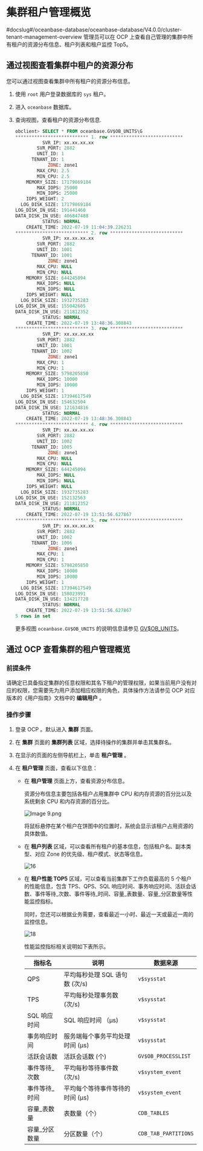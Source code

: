 # 集群租户管理概览
#docslug#/oceanbase-database/oceanbase-database/V4.0.0/cluster-tenant-management-overview
管理员可以在 OCP 上查看自己管理的集群中所有租户的资源分布信息、租户列表和租户监控 Top5。

## 通过视图查看集群中租户的资源分布

您可以通过视图查看集群中所有租户的资源分布信息。

1. 使用 `root` 用户登录数据库的 `sys` 租户。

2. 进入 `oceanbase` 数据库。

3. 查询视图，查看租户的资源分布信息.

      ```sql
      obclient> SELECT * FROM oceanbase.GV$OB_UNITS\G
      *************************** 1. row ***************************
                SVR_IP: xx.xx.xx.xx
              SVR_PORT: 2882
              UNIT_ID: 1
            TENANT_ID: 1
                  ZONE: zone1
              MAX_CPU: 2.5
              MIN_CPU: 2.5
          MEMORY_SIZE: 17179869184
              MAX_IOPS: 25000
              MIN_IOPS: 25000
          IOPS_WEIGHT: 2
        LOG_DISK_SIZE: 17179869184
      LOG_DISK_IN_USE: 191441460
      DATA_DISK_IN_USE: 406847488
                STATUS: NORMAL
          CREATE_TIME: 2022-07-19 11:04:39.226231
      *************************** 2. row ***************************
                SVR_IP: xx.xx.xx.xx
              SVR_PORT: 2882
              UNIT_ID: 1001
            TENANT_ID: 1001
                  ZONE: zone1
              MAX_CPU: NULL
              MIN_CPU: NULL
          MEMORY_SIZE: 644245094
              MAX_IOPS: NULL
              MIN_IOPS: NULL
          IOPS_WEIGHT: NULL
        LOG_DISK_SIZE: 1932735283
      LOG_DISK_IN_USE: 155042605
      DATA_DISK_IN_USE: 211812352
                STATUS: NORMAL
          CREATE_TIME: 2022-07-19 13:48:36.308843
      *************************** 3. row ***************************
                SVR_IP: xx.xx.xx.xx
              SVR_PORT: 2882
              UNIT_ID: 1001
            TENANT_ID: 1002
                  ZONE: zone1
              MAX_CPU: 1
              MIN_CPU: 1
          MEMORY_SIZE: 5798205850
              MAX_IOPS: 10000
              MIN_IOPS: 10000
          IOPS_WEIGHT: 1
        LOG_DISK_SIZE: 17394617549
      LOG_DISK_IN_USE: 154632504
      DATA_DISK_IN_USE: 121634816
                STATUS: NORMAL
          CREATE_TIME: 2022-07-19 13:48:36.308843
      *************************** 4. row ***************************
                SVR_IP: xx.xx.xx.xx
              SVR_PORT: 2882
              UNIT_ID: 1002
            TENANT_ID: 1005
                  ZONE: zone1
              MAX_CPU: NULL
              MIN_CPU: NULL
          MEMORY_SIZE: 644245094
              MAX_IOPS: NULL
              MIN_IOPS: NULL
          IOPS_WEIGHT: NULL
        LOG_DISK_SIZE: 1932735283
      LOG_DISK_IN_USE: 152132563
      DATA_DISK_IN_USE: 211812352
                STATUS: NORMAL
          CREATE_TIME: 2022-07-19 13:51:56.627867
      *************************** 5. row ***************************
                SVR_IP: xx.xx.xx.xx
              SVR_PORT: 2882
              UNIT_ID: 1002
            TENANT_ID: 1006
                  ZONE: zone1
              MAX_CPU: 1
              MIN_CPU: 1
          MEMORY_SIZE: 5798205850
              MAX_IOPS: 10000
              MIN_IOPS: 10000
          IOPS_WEIGHT: 1
        LOG_DISK_SIZE: 17394617549
      LOG_DISK_IN_USE: 158023991
      DATA_DISK_IN_USE: 134217728
                STATUS: NORMAL
          CREATE_TIME: 2022-07-19 13:51:56.627867
      5 rows in set
      ```

     更多视图 `oceanbase.GV$OB_UNITS` 的说明信息请参见 [GV$OB_UNITS](../../13.system-reference/4.system-view-for-mysql/3.performance-view-5/13.gv-ob_units.md)。

## 通过 OCP 查看集群的租户管理概览

### 前提条件

请确定已具备指定集群的任意权限和其名下租户的管理权限，如果当前用户没有对应的权限，您需要先为用户添加相应权限的角色，具体操作方法请参见 OCP 对应版本的《用户指南》文档中的 **编辑用户** 。

### 操作步骤

1. 登录 OCP 。默认进入 **集群** 页面。

2. 在 **集群** 页面的 **集群列表** 区域，选择待操作的集群并单击其集群名。

3. 在显示的页面的左侧导航栏上，单击 **租户管理** 。

4. 在 **租户管理** 页面，查看以下信息：

   * 在 **租户管理** 页面上方，查看资源分布信息。

     资源分布信息主要包括各租户占用集群中 CPU 和内存资源的百分比以及系统剩余 CPU 和内存资源的百分比。

     ![Image 9.png](https://help-static-aliyun-doc.aliyuncs.com/assets/img/zh-CN/4772988061/p199880.png "Image 9.png")

     将鼠标悬停在某个租户在饼图中的位置时，系统会显示该租户占用资源的具体数值。

   * 在 **租户列表** 区域，可以查看所有租户的基本信息，包括租户名、副本类型、对应 Zone 的优先级、租户模式、状态等信息。

     ![16](https://help-static-aliyun-doc.aliyuncs.com/assets/img/zh-CN/4772988061/p200733.png)

   * 在 **租户性能 TOP5** 区域，可以查看当前集群下工作负载最高的 5 个租户的性能信息，包含 TPS、QPS、SQL 响应时间、事务响应时间、活跃会话数、事件等待_次数、事件等待_时间、容量_表数量、容量_分区数量等性能监控指标。

     同时，您还可以根据业务需要，查看最近一小时、最近一天或最近一周的监控信息。

     ![18](https://help-static-aliyun-doc.aliyuncs.com/assets/img/zh-CN/4772988061/p200735.png)

     性能监控指标相关说明如下表所示。

     |   指标名    |          说明          |            数据来源             |
     |----------|----------------------|-----------------------------|
     | QPS      | 平均每秒处理 SQL 语句数 (次/s) | `v$sysstat`                 |
     | TPS      | 平均每秒处理事务数 (次/s)      | `v$sysstat`                 |
     | SQL 响应时间 | SQL 响应时间 （μs)        | `v$sysstat`                 |
     | 事务响应时间   | 服务端每个事务平均处理时间 (μs)   | `v$sysstat`                 |
     | 活跃会话数    | 活跃会话数 (个)            | `GV$OB_PROCESSLIST` |
     | 事件等待_次数  | 平均每秒等待事件数 (次/s)      | `v$system_event`            |
     | 事件等待_时间  | 平均每个等待事件等待的时间 (μs)   | `v$system_event`            |
     | 容量_表数量   | 表数量（个）               | `CDB_TABLES`                  |
     | 容量_分区数量  | 分区数量（个）              | `CDB_TAB_PARTITIONS`               |
